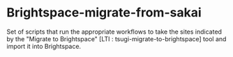 # Brightspace-migrate-from-sakai
Set of scripts that run the appropriate workflows to take the sites indicated by the "Migrate to Brightspace" [LTI : tsugi-migrate-to-brightspace] tool and import it into Brightspace.
